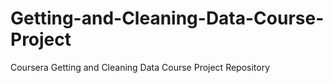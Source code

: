 # Getting-and-Cleaning-Data-Course-Project
Coursera Getting and Cleaning Data Course Project Repository

